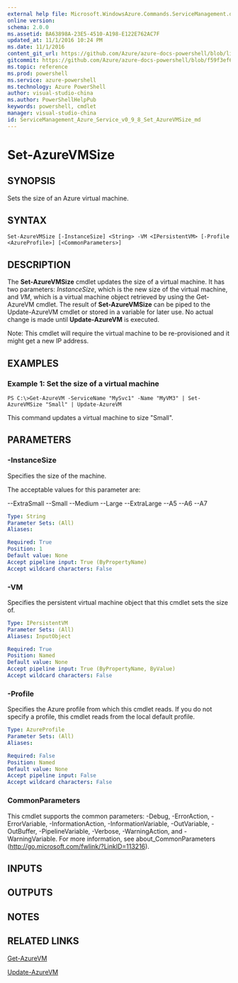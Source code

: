 ```yaml
---
external help file: Microsoft.WindowsAzure.Commands.ServiceManagement.dll-Help.xml
online version: 
schema: 2.0.0
ms.assetid: BA63898A-23E5-4510-A198-E122E762AC7F
updated_at: 11/1/2016 10:24 PM
ms.date: 11/1/2016
content_git_url: https://github.com/Azure/azure-docs-powershell/blob/live/azureps-cmdlets-docs/ServiceManagement/Azure.Service/v0.9.8/Set-AzureVMSize.md
gitcommit: https://github.com/Azure/azure-docs-powershell/blob/f59f3ef60bc592383812213e69fd77ba950759ed/azureps-cmdlets-docs/ServiceManagement/Azure.Service/v0.9.8/Set-AzureVMSize.md
ms.topic: reference
ms.prod: powershell
ms.service: azure-powershell
ms.technology: Azure PowerShell
author: visual-studio-china
ms.author: PowerShellHelpPub
keywords: powershell, cmdlet
manager: visual-studio-china
id: ServiceManagement_Azure_Service_v0_9_8_Set_AzureVMSize_md
---
```


# Set-AzureVMSize

## SYNOPSIS
Sets the size of an Azure virtual machine.

## SYNTAX

```
Set-AzureVMSize [-InstanceSize] <String> -VM <IPersistentVM> [-Profile <AzureProfile>] [<CommonParameters>]
```

## DESCRIPTION
The **Set-AzureVMSize** cmdlet updates the size of a virtual machine.
It has two parameters: *InstanceSize*, which is the new size of the virtual machine, and *VM*, which is a virtual machine object retrieved by using the Get-AzureVM cmdlet.
The result of **Set-AzureVMSize** can be piped to the Update-AzureVM cmdlet or stored in a variable for later use.
No actual change is made until **Update-AzureVM** is executed.

Note: This cmdlet will require the virtual machine to be re-provisioned and it might get a new IP address.

## EXAMPLES

### Example 1: Set the size of a virtual machine
```
PS C:\>Get-AzureVM -ServiceName "MySvc1" -Name "MyVM3" | Set-AzureVMSize "Small" | Update-AzureVM
```

This command updates a virtual machine to size "Small".

## PARAMETERS

### -InstanceSize
Specifies the size of the machine.

The acceptable values for this parameter are:

--ExtraSmall
--Small
--Medium
--Large
--ExtraLarge
--A5
--A6
--A7

```yaml
Type: String
Parameter Sets: (All)
Aliases: 

Required: True
Position: 1
Default value: None
Accept pipeline input: True (ByPropertyName)
Accept wildcard characters: False
```

### -VM
Specifies the persistent virtual machine object that this cmdlet sets the size of.

```yaml
Type: IPersistentVM
Parameter Sets: (All)
Aliases: InputObject

Required: True
Position: Named
Default value: None
Accept pipeline input: True (ByPropertyName, ByValue)
Accept wildcard characters: False
```

### -Profile
Specifies the Azure profile from which this cmdlet reads.
If you do not specify a profile, this cmdlet reads from the local default profile.

```yaml
Type: AzureProfile
Parameter Sets: (All)
Aliases: 

Required: False
Position: Named
Default value: None
Accept pipeline input: False
Accept wildcard characters: False
```

### CommonParameters
This cmdlet supports the common parameters: -Debug, -ErrorAction, -ErrorVariable, -InformationAction, -InformationVariable, -OutVariable, -OutBuffer, -PipelineVariable, -Verbose, -WarningAction, and -WarningVariable. For more information, see about_CommonParameters (http://go.microsoft.com/fwlink/?LinkID=113216).

## INPUTS

## OUTPUTS

## NOTES

## RELATED LINKS

[Get-AzureVM](xref:ServiceManagement/Azure.Service/v0.9.8/Get-AzureVM.md)

[Update-AzureVM](xref:ServiceManagement/Azure.Service/v0.9.8/Update-AzureVM.md)


